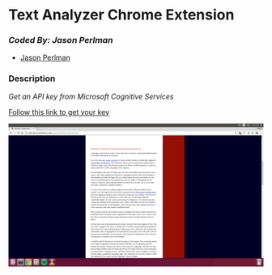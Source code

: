 # Text Analyzer Chrome Extension
### *Coded By: Jason Perlman*
* [Jason Perlman](https://github.com/jpperlm)

### Description
*Get an API key from Microsoft Cognitive Services*

[Follow this link to get your key](https://www.microsoft.com/cognitive-services/en-us/text-analytics-api)


![Example Of Use](example.gif)
